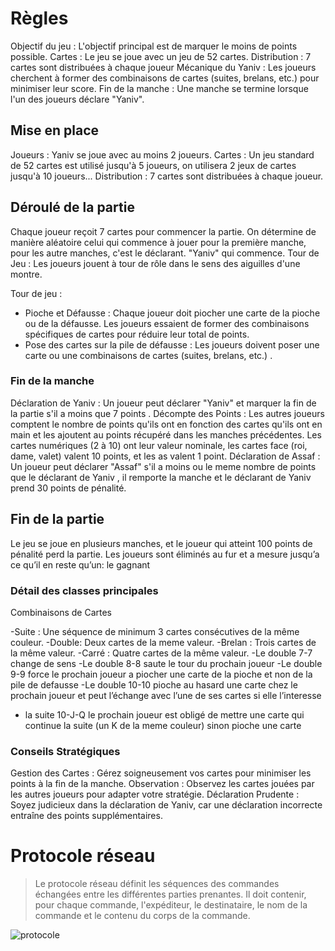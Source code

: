 # Règles

Objectif du jeu : L'objectif principal est de marquer le moins de points possible.
Cartes : Le jeu se joue avec un jeu de 52 cartes.
Distribution : 7 cartes sont distribuées à chaque joueur
Mécanique du Yaniv : Les joueurs cherchent à former des combinaisons de cartes (suites, brelans, etc.) pour minimiser leur score.
Fin de la manche : Une manche se termine lorsque l'un des joueurs déclare "Yaniv".

## Mise en place

Joueurs : Yaniv se joue avec au moins 2 joueurs. 
Cartes : Un jeu standard de 52 cartes est utilisé jusqu'à 5 joueurs, on utilisera 2 jeux de cartes jusqu'à 10 joueurs...
Distribution : 7 cartes sont distribuées à chaque joueur.

## Déroulé de la partie

Chaque joueur reçoit 7 cartes pour commencer la partie.
On détermine de manière aléatoire celui qui commence à jouer pour la première manche, pour les autre manches, c'est le déclarant. "Yaniv" qui commence. 
Tour de Jeu : Les joueurs jouent à tour de rôle dans le sens des aiguilles d'une montre.

Tour de jeu :
   - Pioche et Défausse : Chaque joueur doit piocher une carte de la pioche ou de la défausse. Les joueurs essaient de former des combinaisons spécifiques de cartes pour réduire leur total de points.
   - Pose des cartes sur la pile de défausse : Les joueurs doivent poser une carte ou une combinaisons de cartes (suites, brelans, etc.) .

### Fin de la manche

Déclaration de Yaniv : Un joueur peut déclarer "Yaniv" et marquer la fin de la partie s'il a moins que 7 points . 
Décompte des Points : Les autres joueurs comptent le nombre de points qu'ils ont en fonction des cartes qu'ils ont en main et les ajoutent au points récupéré dans les manches précédentes. Les cartes numériques (2 à 10) ont leur valeur nominale, les cartes face (roi, dame, valet) valent 10 points, et les as valent 1 point.
Déclaration de Assaf : Un joueur peut déclarer "Assaf" s'il a moins ou le meme nombre de points que le déclarant de Yaniv , il remporte la manche et le déclarant de Yaniv prend 30 points de pénalité.


## Fin de la partie

Le jeu se joue en plusieurs manches, et le joueur qui atteint 100  points de pénalité perd la partie.
Les joueurs sont éliminés au fur et a mesure jusqu’a ce qu’il en reste qu’un: le gagnant

### Détail des classes principales

Combinaisons de Cartes

-Suite : Une séquence de minimum 3 cartes consécutives de la même couleur.
-Double: Deux cartes de la meme valeur.
-Brelan : Trois cartes de la même valeur.
-Carré : Quatre cartes de la même valeur.
-Le double 7-7 change de sens
-Le double 8-8 saute le tour du prochain joueur
-Le double 9-9 force le prochain joueur a piocher une carte de la pioche et non de la pile de defausse
-Le double 10-10 pioche au hasard une carte chez le prochain joueur et peut l’échange avec l’une de ses cartes si elle l’interesse
- la suite 10-J-Q le prochain joueur est obligé de mettre une carte qui continue la suite (un K de la meme couleur) sinon pioche une carte

### Conseils Stratégiques

Gestion des Cartes : Gérez soigneusement vos cartes pour minimiser les points à la fin de la manche.
Observation : Observez les cartes jouées par les autres joueurs pour adapter votre stratégie.
Déclaration Prudente : Soyez judicieux dans la déclaration de Yaniv, car une déclaration incorrecte entraîne des points supplémentaires.


# Protocole réseau

> Le protocole réseau définit les séquences des commandes échangées entre les différentes parties prenantes. Il doit contenir, pour chaque commande, l'expéditeur, le destinataire, le nom de la commande et le contenu du corps de la commande.

![protocole](doc/protocle.png)


